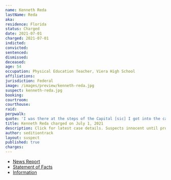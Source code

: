 ```yaml
---
name: Kenneth Reda
lastName: Reda
aka:
residence: Florida
status: Charged
date: 2021-07-01
charged: 2021-07-01
indicted:
convicted:
sentenced:
dismissed:
deceased:
age: 54
occupation: Physical Education Teacher, Viera High School
affiliations:
jurisdiction: Federal
image: /images/preview/kenneth-reda.jpg
suspect: kenneth-reda.jpg
booking:
courtroom:
courthouse:
raid:
perpwalk:
quote: 'I was there at the steps of the Capital [sic] I got into the capital [sic] building [...]'
title: Kenneth Reda charged on July 1, 2021
description: Click for latest case details. Suspects innocent until proven guilty.
author: seditiontrack
layout: suspect
published: true
charges:
---
```

- [News Report](https://www.floridatoday.com/story/news/2021/07/06/viera-high-p-e-teacher-arrested-connection-jan-6-capital-riot/7881247002/)
- [Statement of Facts](https://www.justice.gov/usao-dc/case-multi-defendant/file/1408996/download)
- [Information](https://www.justice.gov/usao-dc/case-multi-defendant/file/1412846/download)

